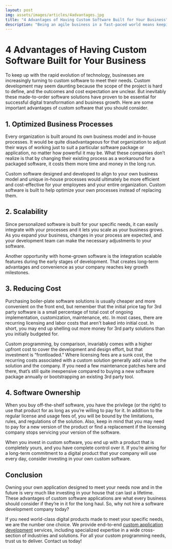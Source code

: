 ```yaml
---
layout: post
img: assets/images/articles/4advantages.jpg
title: "4 Advantages of Having Custom Software Built for Your Business"
description: "Being an agile business in a fast-paced world means keeping up with the ever-changing landscape. Customers are demanding more and more and companies have to keep this in mind in order for them to thrive. It's never been a better time for smart businesses to embrace custom software development and here are some important advantages that you should consider."
---
```


# 4 Advantages of Having Custom Software Built for Your Business

To keep up with the rapid evolution of technology, businesses are increasingly turning to custom software to meet their needs. Custom development may seem daunting because the scope of the project is hard to define, and the outcomes and cost expectation are unclear. But inevitably these made-to-order software solutions have proven to be essential for successful digital transformation and business growth. Here are some important advantages of custom software that you should consider.

## 1. Optimized Business Processes 

Every organization is built around its own business model and in-house processes. It would be quite disadvantageous for that organization to adjust their ways of working just to suit a particular software package or application, no matter how powerful it may be. What these companies don’t realize is that by changing their existing process as a workaround for a packaged software, it costs them more time and money in the long run.

Custom software designed and developed to align to your own business model and unique in-house processes would ultimately be more efficient and cost-effective for your employees and your entire organization. Custom software is built to help optimize your own processes instead of replacing them.

## 2. Scalability

Since personalized software is built for your specific needs, it can easily integrate with your processes and it lets you scale as your business grows. As you expand your business, changes in your process are expected, and your development team can make the necessary adjustments to your software.

Another opportunity with home-grown software is the integration scalable features during the early stages of development. That creates long-term advantages and convenience as your company reaches key growth milestones.

## 3. Reducing Cost

Purchasing boiler-plate software solutions is usually cheaper and more convenient on the front end, but remember that the initial price tag for 3rd party software is a small percentage of total cost of ongoing implementation, customization, maintenance, etc. In most cases, there are recurring licensing and labor costs that aren't baked into initial cost. In short, you may end up shelling out more money for 3rd party solutions than you initially budgeted for.

Custom programming, by comparison, invariably comes with a higher upfront cost to cover the development and design effort, but that investment is “frontloaded.” Where licensing fees are a sunk cost, the recurring costs associated with a custom solution generally add value to the solution and the company. If you need a few maintenance patches here and there, that’s still quite inexpensive compared to buying a new software package annually or bootstrapping an existing 3rd party tool.

## 4. Software Ownership

When you buy off-the-shelf software, you have the privilege (or the right) to use that product for as long as you’re willing to pay for it. In addition to the regular license and usage fees of, you will be bound by the limitations, rules, and regulations of the solution. Also, keep in mind that you may need to pay for a new version of the product or find a replacement if the licensing company stops servicing your version of the software.

When you invest in custom software, you end up with a product that is completely yours, and you have complete control over it. If you’re aiming for a long-term commitment to a digital product that your company will use every day, consider investing in your own custom software.

## Conclusion
 
Owning your own application designed to meet your needs now and in the future is very much like investing in your house that can last a lifetime. These advantages of custom software applications are what every business should consider if they’re in it for the long haul. So, why not hire a software development company today?

If you need world-class digital products made to meet your specific needs, we are the number one choice. We provide end-to-end [custom application development](https://www.ascentcore.com/services.html) services, including specialized expertise in a wide cross-section of industries and solutions. For all your custom programming needs, trust us to deliver. Contact us today!